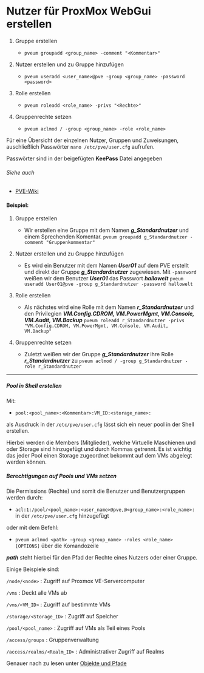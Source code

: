 # Nutzer für ProxMox WebGui erstellen

1. Gruppe erstellen
    - `pveum groupadd <group_name> -comment "<Kommentar>"`

2. Nutzer erstellen und zu Gruppe hinzufügen
    - `pveum useradd <user_name>@pve -group <group_name> -password <password>`

3. Rolle erstellen
    - `pveum roleadd <role_name> -privs "<Rechte>"`

4. Gruppenrechte setzen
    - `pveum aclmod / -group <group_name> -role <role_name>`




Für eine Übersicht der einzelnen Nutzer, Gruppen und Zuweisungen, auschließlich Passwörter `nano /etc/pve/user.cfg` aufrufen.

Passwörter sind in der beigefügten __KeePass__ Datei angegeben

###### Siehe auch
* [PVE-Wiki](https://pve.proxmox.com/wiki/User_Management#_command_line_tool)

#### Beispiel:

1. Gruppe erstellen
    - Wir erstellen eine Gruppe mit dem Namen ___g_Standardnutzer___ und einem Sprechenden Komentar.
    `pveum groupadd g_Standardnutzer -comment "Gruppenkommentar"`

2. Nutzer erstellen und zu Gruppe hinzufügen
    - Es wird ein Benutzer mit dem Namen ___User01___ auf dem PVE erstellt und direkt der Gruppe ___g_Standardnutzer___ zugewiesen. Mit `-password` weißen wir dem Benutzer ___User01___ das Passwort ___hallowelt___
    `pveum useradd User01@pve -group g_Standardnutzer -password hallowelt`

3. Rolle erstellen
    - Als nächstes wird eine Rolle mit dem Namen ___r_Standardnutzer___ und den Privilegien ___VM.Config.CDROM, VM.PowerMgmt, VM.Console, VM.Audit, VM.Backup___
    `pveum roleadd r_Standardnutzer -privs "VM.Config.CDROM, VM.PowerMgmt, VM.Console, VM.Audit, VM.Backup"`

 4. Gruppenrechte setzen
    - Zuletzt weißen wir der Gruppe ___g_Standardnutzer___ ihre Rolle ___r_Standardnutzer___ zu
    `pveum aclmod / -group g_Standardnutzer -role r_Standardnutzer`

------------------------------

##### Pool in Shell erstellen
Mit:
-  `pool:<pool_name>:<Kommentar>:VM_ID:<storage_name>:`

als Ausdruck in der `/etc/pve/user.cfg` lässt sich ein neuer pool in der Shell erstellen.

Hierbei werden die Members (Mitglieder), welche Virtuelle Maschienen und oder Storage sind hinzugefügt und durch Kommas getrennt. Es ist wichtig das jeder Pool einen Storage zugeordnet bekommt auf dem VMs abgelegt werden können.

##### Berechtigungen auf Pools und VMs setzen
Die Permissions (Rechte) und somit die Benutzer und Benutzergruppen werden durch:
- `acl:1:/pool/<pool_name>:<user_name>@pve,@<group_name>:<role_name>:`
in der `/etc/pve/user.cfg` hinzugefügt

oder mit dem Befehl:
- `pveum aclmod <path> -group <group_name> -roles <role_name> [OPTIONS]`
über die Komandozeile

___path___ steht hierbei für den Pfad der Rechte eines Nutzers oder einer Gruppe.

Einige Beispiele sind:

`/node/<node>` : Zugriff auf Proxmox VE-Servercomputer

`/vms` : Deckt alle VMs ab

`/vms/<VM_ID>` : Zugriff auf bestimmte VMs

`/storage/<Storage_ID>` : Zugriff auf Speicher

`/pool/<pool_name>` : Zugriff auf VMs als Teil eines Pools

`/access/groups` : Gruppenverwaltung

`/access/realms/<Realm_ID>` : Administrativer Zugriff auf Realms

Genauer nach zu lesen unter [Objekte und Pfade](https://pve.proxmox.com/pve-docs/chapter-pveum.html#_objects_and_paths)
